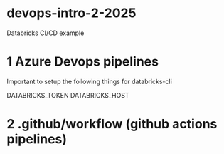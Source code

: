 # devops-intro-2-2025

Databricks CI/CD example

# 1 Azure Devops pipelines

Important to setup the following things for databricks-cli

DATABRICKS_TOKEN
DATABRICKS_HOST

# 2 .github/workflow (github actions pipelines)

